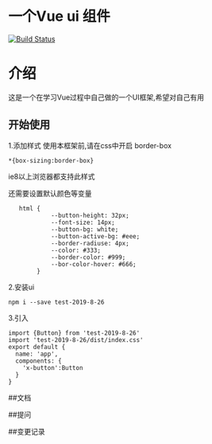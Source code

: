 # 一个Vue ui 组件

[![Build Status](https://www.travis-ci.org/1577351xyh/Vue-Ui.svg?branch=master)](https://www.travis-ci.org/1577351xyh/Vue-Ui)

# 介绍
这是一个在学习Vue过程中自己做的一个UI框架,希望对自己有用

## 开始使用
1.添加样式
使用本框架前,请在css中开启 border-box
```
*{box-sizing:border-box}
```
ie8以上浏览器都支持此样式


还需要设置默认颜色等变量
```
   html {
            --button-height: 32px;
            --font-size: 14px;
            --button-bg: white;
            --button-active-bg: #eee;
            --border-radiuse: 4px;
            --color: #333;
            --border-color: #999;
            --bor-color-hover: #666;
        }
```

2.安装ui
```
npm i --save test-2019-8-26
```

3.引入
````angularjs
import {Button} from 'test-2019-8-26'
import 'test-2019-8-26/dist/index.css'
export default {
  name: 'app',
  components: {
    'x-button':Button
  }
}
````


##文档

##提问

##变更记录

##

